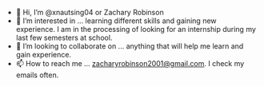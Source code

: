 - 👋 Hi, I’m @xnautsing04 or Zachary Robinson
- 👀 I’m interested in ... learning different skills and gaining new experience. I am in the processing of looking for an internship during my last few semesters at school.
- 💞️ I’m looking to collaborate on ... anything that will help me learn and gain experience.
- 📫 How to reach me ... zacharyrobinson2001@gmail.com. I check my emails often.

<!---
xnautsing04/xnautsing04 is a ✨ special ✨ repository because its `README.md` (this file) appears on your GitHub profile.
You can click the Preview link to take a look at your changes.
--->
